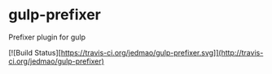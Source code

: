 gulp-prefixer
=============

Prefixer plugin for gulp

[![Build Status][https://travis-ci.org/jedmao/gulp-prefixer.svg]](http://travis-ci.org/jedmao/gulp-prefixer)
